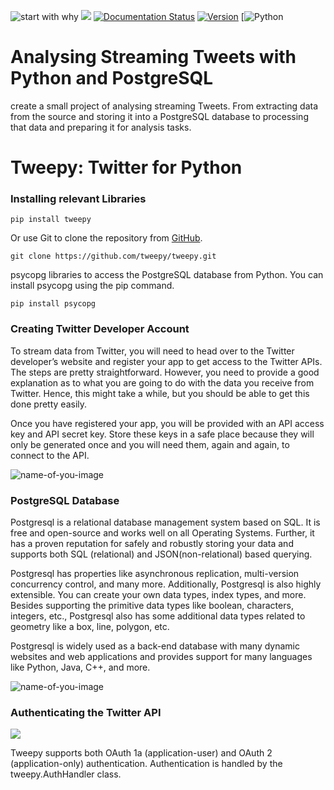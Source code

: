 ![start with why](https://img.shields.io/pypi/l/tweepy)
![](https://img.shields.io/pypi/l/pandas)
[![Documentation Status](http://img.shields.io/badge/docs-v3.9.0-brightgreen.svg?style=flat)](http://docs.tweepy.org)
[![Version](http://img.shields.io/pypi/v/tweepy.svg?style=flat)](https://pypi.org/project/tweepy/)
[![Python](https://img.shields.io/badge/python-3.5%20%7C%203.6%20%7C%203.7-blue)
# Analysing Streaming Tweets with Python and PostgreSQL 
create a small project of analysing streaming Tweets.
From extracting data from the source and storing it into a PostgreSQL database to processing that data and preparing it for analysis tasks.


Tweepy: Twitter for Python
======
###  Installing relevant Libraries
```pip install tweepy```

Or use Git to clone the repository from [GitHub](https://github.com/tweepy/tweepy.git).

```git clone https://github.com/tweepy/tweepy.git```

psycopg libraries to access the PostgreSQL database from Python.
You can install psycopg using the pip command.

```pip install psycopg```



### Creating Twitter Developer Account
To stream data from Twitter, you will need to head over to the Twitter developer’s website and register your app to get access to the Twitter APIs. The steps are pretty straightforward. However, you need to provide a good explanation as to what you are going to do with the data you receive from Twitter. Hence, this might take a while, but you should be able to get this done pretty easily.

Once you have registered your app, you will be provided with an API access key and API secret key. Store these keys in a safe place because they will only be generated once and you will need them, again and again, to connect to the API.

![name-of-you-image](https://github.com/dbenshimol/Twitter_API/blob/master/Images/twitter-develop.png)

### PostgreSQL Database
Postgresql is a relational database management system based on SQL. It is free and open-source and works well on all Operating Systems. Further, it has a proven reputation for safely and robustly storing your data and supports both SQL (relational) and JSON(non-relational) based querying.

Postgresql has properties like asynchronous replication, multi-version concurrency control, and many more. Additionally, Postgresql is also highly extensible. You can create your own data types, index types, and more. Besides supporting the primitive data types like boolean, characters, integers, etc., Postgresql also has some additional data types related to geometry like a box, line, polygon, etc.

Postgresql is widely used as a back-end database with many dynamic websites and web applications and provides support for many languages like Python, Java, C++, and more.

![name-of-you-image](https://github.com/dbenshimol/Twitter_API/blob/master/Images/PostgreSQL.png)

### Authenticating the Twitter API
![](https://img.shields.io/website?url=http%3A%2F%2Fdocs.tweepy.org%2Fen%2Flatest%2Fauth_tutorial.html)

Tweepy supports both OAuth 1a (application-user) and OAuth 2 (application-only) authentication. Authentication is handled by the tweepy.AuthHandler class.

